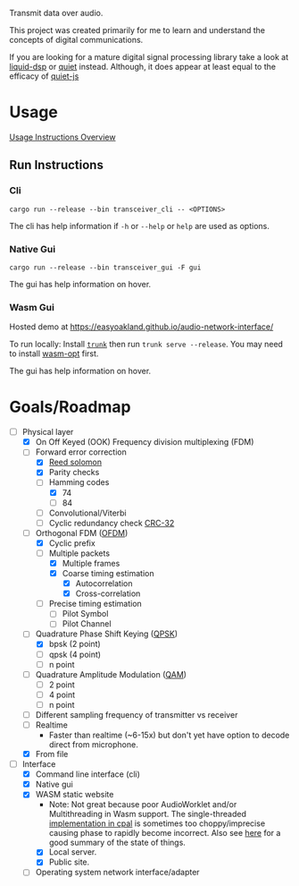 Transmit data over audio.

This project was created primarily for me to learn and understand the concepts of digital communications.

If you are looking for a mature digital signal processing library take a look at [liquid-dsp](https://github.com/jgaeddert/liquid-dsp) or [quiet](https://github.com/quiet/quiet) instead. Although, it does appear at least equal to the efficacy of [quiet-js](https://github.com/quiet/quiet-js)

# Usage
[Usage Instructions Overview](UsageInstructions.md)
## Run Instructions
### Cli
`cargo run --release --bin transceiver_cli -- <OPTIONS>`

The cli has help information if `-h` or `--help` or `help` are used as options.
### Native Gui
`cargo run --release --bin transceiver_gui -F gui`

The gui has help information on hover.
### Wasm Gui
Hosted demo at https://easyoakland.github.io/audio-network-interface/

To run locally: Install [`trunk`](trunkrs.dev/) then run
`trunk serve --release`. You may need to install [wasm-opt](https://github.com/WebAssembly/binaryen) first.

The gui has help information on hover.

# Goals/Roadmap
- [ ] Physical layer
    - [x] On Off Keyed (OOK) Frequency division multiplexing (FDM)
    - [ ] Forward error correction
        - [x] [Reed solomon](https://en.wikipedia.org/wiki/Reed%E2%80%93Solomon_error_correction)
        - [x] Parity checks
        - [ ] Hamming codes
            - [x] 74
            - [ ] 84
        - [ ] Convolutional/Viterbi
        - [ ] Cyclic redundancy check [CRC-32](https://en.wikipedia.org/wiki/Cyclic_redundancy_check)
    - [ ] Orthogonal FDM ([OFDM](https://en.wikipedia.org/wiki/Orthogonal_frequency-division_multiplexing))
        - [x] Cyclic prefix
        - [ ] Multiple packets
            - [x] Multiple frames
            - [x] Coarse timing estimation
                - [x] Autocorrelation
                - [x] Cross-correlation
        - [ ] Precise timing estimation
            - [ ] Pilot Symbol
            - [ ] Pilot Channel
    - [ ] Quadrature Phase Shift Keying ([QPSK](https://en.wikipedia.org/wiki/Phase-shift_keying#Quadrature_phase-shift_keying_(QPSK)))
        - [x] bpsk (2 point)
        - [ ] qpsk (4 point)
        - [ ] n point
    - [ ] Quadrature Amplitude Modulation ([QAM](https://en.wikipedia.org/wiki/Quadrature_amplitude_modulation))
        - [ ] 2 point
        - [ ] 4 point
        - [ ] n point
    - [ ] Different sampling frequency of transmitter vs receiver
    - [ ] Realtime
        - Faster than realtime (~6-15x) but don't yet have option to decode direct from microphone.
    - [x] From file
- [ ] Interface
    - [x] Command line interface (cli)
    - [x] Native gui
    - [x] WASM static website
        - Note: Not great because poor AudioWorklet and/or Multithreading in Wasm support. The single-threaded [implementation in cpal](https://github.com/RustAudio/cpal/issues/780) is sometimes too choppy/imprecise causing phase to rapidly become incorrect. Also see [here](https://github.com/bevyengine/bevy/issues/4078) for a good summary of the state of things.
        - [x] Local server.
        - [x] Public site.
    - [ ] Operating system network interface/adapter
